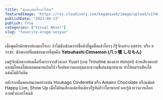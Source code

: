 ```yaml
---
title: "นักพากย์เอโรเกะโปรด"
featuredImage: "https://res.cloudinary.com/kagamiweb/image/upload/v1746283868/blog.coregamehd.com/favorite-eroge-seiyuu.jpg"
publishDate: "2023-09-13"
publish: True
categories: ["Visual Novel"]
slug: "favorite-eroge-seiyuu"
---
```



เมื่อพูดถึงนักพากย์เกมเอโรเกะ ถ้าไม่นับนักพากย์ชื่อดังที่พูดชื่อแล้วใครๆ ก็รู้จักอย่าง คสฮรย. หรือ ฮรกซร. นักพากย์ที่ผมชอบมากที่สุดคือ **Yatsuhashi Cinnamon (八ッ橋 しなもん)**

ผมรู้จักนักพากย์คนนี้ครั้งแรกจากตัวละคร Yuuri (เกม Trinoline ของค่าย minori) ด้วยเสียงพากย์แหลมใสแต่ไม่แหลมคมจนเกินไป เจือปนความอบอุ่นและความขี้เล่นสนุกสนาน ทำให้ผมจำเสียงได้แม่นไม่มีวันลืม

หลังจากนั้นพอเล่นเกมอย่างเช่น Houkago Cinderella หรือ Amairo Chocolate หรือแม้แต่ Happy Live, Show Up เมื่อได้ยินเสียงแค่แป๊บเดียวก็รู้ทันทีว่าใครพากย์ และรู้ด้วยว่าควรเลือกอวยตัวละครไหนดี
